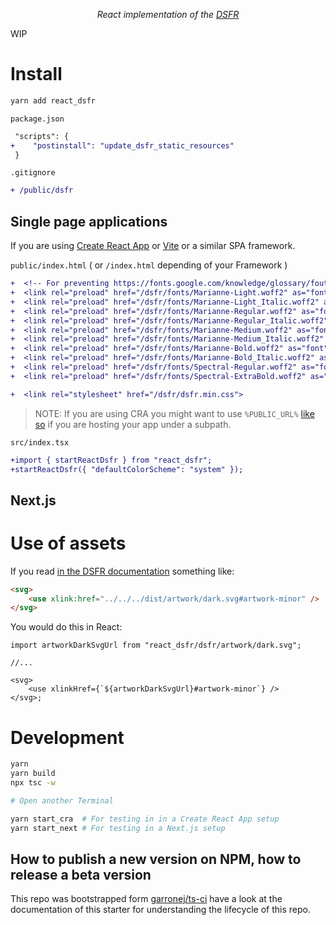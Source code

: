 <p align="center">
    <i>React implementation of the <a href="https://www.systeme-de-design.gouv.fr/">DSFR</a></i>
</p>

WIP

# Install

```bash
yarn add react_dsfr
```

`package.json`

```diff
 "scripts": {
+    "postinstall": "update_dsfr_static_resources"
 }
```

`.gitignore`

```diff
+ /public/dsfr
```

## Single page applications

If you are using [Create React App](https://create-react-app.dev/) or [Vite](https://vitejs.dev/) or a similar SPA framework.

`public/index.html` ( or `/index.html` depending of your Framework )

```diff
+  <!-- For preventing https://fonts.google.com/knowledge/glossary/fout -->
+  <link rel="preload" href="/dsfr/fonts/Marianne-Light.woff2" as="font" crossorigin="anonymous">
+  <link rel="preload" href="/dsfr/fonts/Marianne-Light_Italic.woff2" as="font" crossorigin="anonymous">
+  <link rel="preload" href="/dsfr/fonts/Marianne-Regular.woff2" as="font" crossorigin="anonymous">
+  <link rel="preload" href="/dsfr/fonts/Marianne-Regular_Italic.woff2" as="font" crossorigin="anonymous">
+  <link rel="preload" href="/dsfr/fonts/Marianne-Medium.woff2" as="font" crossorigin="anonymous">
+  <link rel="preload" href="/dsfr/fonts/Marianne-Medium_Italic.woff2" as="font" crossorigin="anonymous">
+  <link rel="preload" href="/dsfr/fonts/Marianne-Bold.woff2" as="font" crossorigin="anonymous">
+  <link rel="preload" href="/dsfr/fonts/Marianne-Bold_Italic.woff2" as="font" crossorigin="anonymous">
+  <link rel="preload" href="/dsfr/fonts/Spectral-Regular.woff2" as="font" crossorigin="anonymous">
+  <link rel="preload" href="/dsfr/fonts/Spectral-ExtraBold.woff2" as="font" crossorigin="anonymous">

+  <link rel="stylesheet" href="/dsfr/dsfr.min.css">
```

> NOTE: If you are using CRA you might want to use `%PUBLIC_URL%` [like so](https://github.com/codegouvfr/react_dsfr/blob/c13d1066b188a509d5808aa6c87722bedc35f21f/src/test/apps/cra/public/index.html#L10-L21) if you are hosting your app under a subpath.

`src/index.tsx`

```diff
+import { startReactDsfr } from "react_dsfr";
+startReactDsfr({ "defaultColorScheme": "system" });
```

## Next.js

# Use of assets

If you read [in the DSFR documentation](https://www.systeme-de-design.gouv.fr/elements-d-interface/composants/parametres-d-affichage) something like:

```html
<svg>
    <use xlink:href="../../../dist/artwork/dark.svg#artwork-minor" />
</svg>
```

You would do this in React:

```tsx
import artworkDarkSvgUrl from "react_dsfr/dsfr/artwork/dark.svg";

//...

<svg>
    <use xlinkHref={`${artworkDarkSvgUrl}#artwork-minor`} />
</svg>;
```

# Development

```bash
yarn
yarn build
npx tsc -w

# Open another Terminal

yarn start_cra  # For testing in in a Create React App setup
yarn start_next # For testing in a Next.js setup
```

## How to publish a new version on NPM, how to release a beta version

This repo was bootstrapped form [garronej/ts-ci](https://github.com/garronej/ts-ci) have a look at the
documentation of this starter for understanding the lifecycle of this repo.
